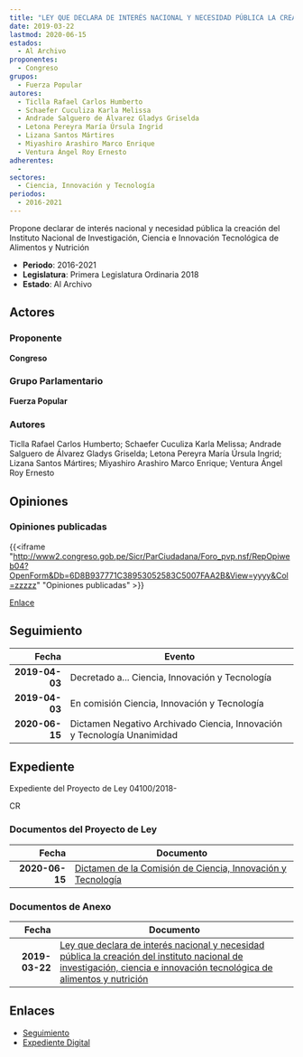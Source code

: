 ```yaml
---
title: "LEY QUE DECLARA DE INTERÉS NACIONAL Y NECESIDAD PÚBLICA LA CREACIÓN DEL INSTITUTO NACIONAL DE INVESTIGACIÓN, CIENCIA E INNOVACIÓN TECNOLÓGICA DE ALIMENTOS Y NUTRICIÓN"
date: 2019-03-22
lastmod: 2020-06-15
estados: 
  - Al Archivo
proponentes: 
  - Congreso
grupos: 
  - Fuerza Popular
autores: 
  - Ticlla Rafael Carlos Humberto
  - Schaefer Cuculiza Karla Melissa
  - Andrade Salguero de Álvarez Gladys Griselda
  - Letona Pereyra María Úrsula Ingrid
  - Lizana Santos Mártires
  - Miyashiro Arashiro Marco Enrique
  - Ventura Ángel Roy Ernesto
adherentes: 
  - 
sectores: 
  - Ciencia, Innovación y Tecnología
periodos: 
  - 2016-2021
---
```


Propone declarar de interés nacional y necesidad pública la creación del Instituto Nacional de Investigación, Ciencia e Innovación Tecnológica de Alimentos y Nutrición

- **Periodo**: 2016-2021
- **Legislatura**: Primera Legislatura Ordinaria 2018
- **Estado**: Al Archivo

## Actores

### Proponente

**Congreso**

### Grupo Parlamentario

**Fuerza Popular**

### Autores

Ticlla Rafael Carlos Humberto; Schaefer Cuculiza Karla Melissa; Andrade Salguero de Álvarez Gladys Griselda; Letona Pereyra María Úrsula Ingrid; Lizana Santos Mártires; Miyashiro Arashiro Marco Enrique; Ventura Ángel Roy Ernesto


## Opiniones

### Opiniones publicadas

{{<iframe "http://www2.congreso.gob.pe/Sicr/ParCiudadana/Foro_pvp.nsf/RepOpiweb04?OpenForm&Db=6D8B937771C38953052583C5007FAA2B&View=yyyy&Col=zzzzz" "Opiniones publicadas" >}}

[Enlace](http://www2.congreso.gob.pe/Sicr/ParCiudadana/Foro_pvp.nsf/RepOpiweb04?OpenForm&Db=6D8B937771C38953052583C5007FAA2B&View=yyyy&Col=zzzzz)

## Seguimiento

| Fecha | Evento |
|------:|--------|
| **2019-04-03** | Decretado a... Ciencia, Innovación y Tecnología|
| **2019-04-03** | En comisión Ciencia, Innovación y Tecnología|
| **2020-06-15** | Dictamen Negativo Archivado Ciencia, Innovación y Tecnología Unanimidad|


## Expediente

Expediente del Proyecto de Ley 04100/2018-

CR


### Documentos del Proyecto de Ley

| Fecha | Documento |
|------:|--------|
| **2020-06-15** | [Dictamen de la Comisión de Ciencia, Innovación y Tecnología](http://www.leyes.congreso.gob.pe/Documentos/2016_2021/Dictamenes/Proyectos_de_Ley/04100DC02MAY-20200615.pdf) |

### Documentos de Anexo

| Fecha | Documento |
|------:|--------|
| **2019-03-22** | [Ley que declara de interés nacional y necesidad pública la creación del instituto nacional de investigación, ciencia e innovación tecnológica de alimentos y nutrición](http://www.leyes.congreso.gob.pe/Documentos/2016_2021/Proyectos_de_Ley_y_de_Resoluciones_Legislativas/PL0410020190322.pdf) |

## Enlaces 

- [Seguimiento](http://www2.congreso.gob.pehttp://www2.congreso.gob.pe/Sicr/TraDocEstProc/CLProLey2016.nsf/f7fff46988ca05b1052578e100829cc7/21a5ab290c78ac03052583c5007d972f?OpenDocument)
- [Expediente Digital](http://www2.congreso.gob.pehttp://www2.congreso.gob.pe/Sicr/TraDocEstProc/CLProLey2016.nsf/f7fff46988ca05b1052578e100829cc7/21a5ab290c78ac03052583c5007d972f?OpenDocument&Click=05257FB7005EB655.eb71d0cf91d8294e05256cdf006b5706/$Body/0.1C6C)

